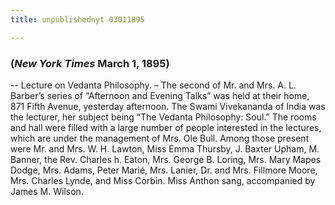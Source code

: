 ```yaml
---
title: unpublishednyt 03011895

---
```





  

### (*New York Times* March 1, 1895)

-- Lecture on Vedanta Philosophy. – The second of Mr. and Mrs. A. L.
Barber’s series of “Afternoon and Evening Talks” was held at their home,
871 Fifth Avenue, yesterday afternoon. The Swami Vivekananda of India
was the lecturer, her subject being “The Vedanta Philosophy: Soul.” The
rooms and hall were filled with a large number of people interested in
the lectures, which are under the management of Mrs. Ole Bull. Among
those present were Mr. and Mrs. W. H. Lawton, Miss Emma Thursby, J.
Baxter Upham, M. Banner, the Rev. Charles h. Eaton, Mrs. George B.
Loring, Mrs. Mary Mapes Dodge, Mrs. Adams, Peter Marié, Mrs. Lanier, Dr.
and Mrs. Fillmore Moore, Mrs. Charles Lynde, and Miss Corbin. Miss
Anthon sang, accompanied by James M. Wilson.


